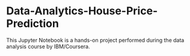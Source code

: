 # Data-Analytics-House-Price-Prediction
This Jupyter Notebook is a hands-on project performed during the data analysis course by IBM/Coursera.
